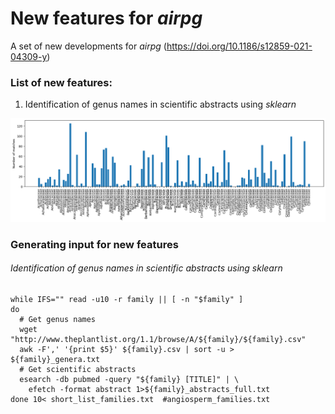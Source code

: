 New features for *airpg*
=======================

A set of new developments for *airpg* (https://doi.org/10.1186/s12859-021-04309-y)

### List of new features:
1. Identification of genus names in scientific abstracts using *sklearn*

![](https://github.com/michaelgruenstaeudl/airpg_newFeatures/blob/master/figure_matches.png)

### Generating input for new features

###### Identification of genus names in scientific abstracts using *sklearn*
```
while IFS="" read -u10 -r family || [ -n "$family" ]
do
  # Get genus names
  wget "http://www.theplantlist.org/1.1/browse/A/${family}/${family}.csv"
  awk -F',' '{print $5}' ${family}.csv | sort -u > ${family}_genera.txt
  # Get scientific abstracts
  esearch -db pubmed -query "${family} [TITLE]" | \
    efetch -format abstract 1>${family}_abstracts_full.txt
done 10< short_list_families.txt  #angiosperm_families.txt
```
